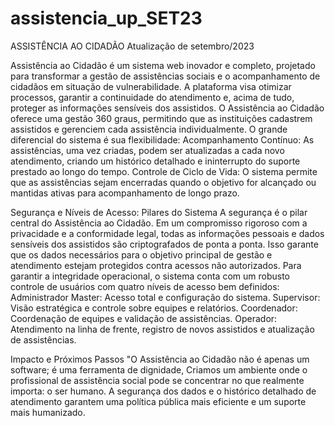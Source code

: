 # assistencia_up_SET23

ASSISTÊNCIA AO CIDADÃO
Atualização de setembro/2023

Assistência ao Cidadão é um sistema web inovador e completo, projetado para transformar a gestão de assistências sociais e o acompanhamento de cidadãos em situação de vulnerabilidade. A plataforma visa otimizar processos, garantir a continuidade do atendimento e, acima de tudo, proteger as informações sensíveis dos assistidos.
O Assistência ao Cidadão oferece uma gestão 360 graus, permitindo que as instituições cadastrem assistidos e gerenciem cada assistência individualmente. O grande diferencial do sistema é sua flexibilidade:
Acompanhamento Contínuo: As assistências, uma vez criadas, podem ser atualizadas a cada novo atendimento, criando um histórico detalhado e ininterrupto do suporte prestado ao longo do tempo.
Controle de Ciclo de Vida: O sistema permite que as assistências sejam encerradas quando o objetivo for alcançado ou mantidas ativas para acompanhamento de longo prazo.

Segurança e Níveis de Acesso: Pilares do Sistema
A segurança é o pilar central do Assistência ao Cidadão. Em um compromisso rigoroso com a privacidade e a conformidade legal, todas as informações pessoais e dados sensíveis dos assistidos são criptografados de ponta a ponta. Isso garante que os dados necessários para o objetivo principal de gestão e atendimento estejam protegidos contra acessos não autorizados.
Para garantir a integridade operacional, o sistema conta com um robusto controle de usuários com quatro níveis de acesso bem definidos:
Administrador Master: Acesso total e configuração do sistema.
Supervisor: Visão estratégica e controle sobre equipes e relatórios.
Coordenador: Coordenação de equipes e validação de assistências.
Operador: Atendimento na linha de frente, registro de novos assistidos e atualização de assistências.

Impacto e Próximos Passos
"O Assistência ao Cidadão não é apenas um software; é uma ferramenta de dignidade, Criamos um ambiente onde o profissional de assistência social pode se concentrar no que realmente importa: o ser humano. A segurança dos dados e o histórico detalhado de atendimento garantem uma política pública mais eficiente e um suporte mais humanizado.
